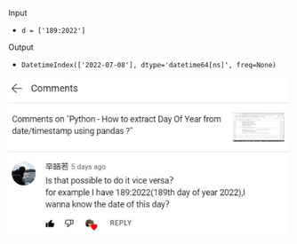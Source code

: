 Input
- `d = ['189:2022']`

Output 
- `DatetimeIndex(['2022-07-08'], dtype='datetime64[ns]', freq=None)`

![Drag Racing](extract_day_of_year.JPG)